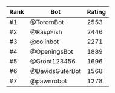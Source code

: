 Rank|Bot|Rating
---|---|---
#1|@ToromBot|2553
#2|@RaspFish|2446
#3|@colinbot|2271
#4|@OpeningsBot|1889
#5|@Groot123456|1696
#6|@DavidsGuterBot|1568
#7|@pawnrobot|1278
